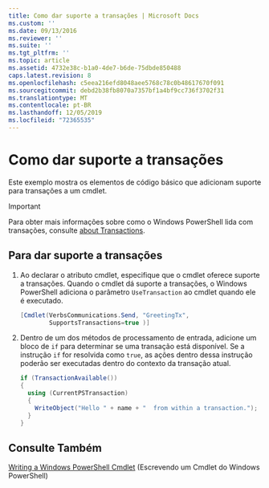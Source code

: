 ```yaml
---
title: Como dar suporte a transações | Microsoft Docs
ms.custom: ''
ms.date: 09/13/2016
ms.reviewer: ''
ms.suite: ''
ms.tgt_pltfrm: ''
ms.topic: article
ms.assetid: 4732e38c-b1a0-4de7-b6de-75dbde850488
caps.latest.revision: 8
ms.openlocfilehash: c5eea216efd8048aee5768c78c0b48617670f091
ms.sourcegitcommit: debd2b38fb8070a7357bf1a4bf9cc736f3702f31
ms.translationtype: MT
ms.contentlocale: pt-BR
ms.lasthandoff: 12/05/2019
ms.locfileid: "72365535"
---
```

# <a name="how-to-support-transactions"></a>Como dar suporte a transações

Este exemplo mostra os elementos de código básico que adicionam suporte para transações a um cmdlet.

> [!IMPORTANT]
> Para obter mais informações sobre como o Windows PowerShell lida com transações, consulte [about Transactions][about_Transactions].

## <a name="to-support-transactions"></a>Para dar suporte a transações

1. Ao declarar o atributo cmdlet, especifique que o cmdlet oferece suporte a transações.
   Quando o cmdlet dá suporte a transações, o Windows PowerShell adiciona o parâmetro `UseTransaction` ao cmdlet quando ele é executado.

    ```csharp
    [Cmdlet(VerbsCommunications.Send, "GreetingTx",
            SupportsTransactions=true )]
    ```

2. Dentro de um dos métodos de processamento de entrada, adicione um bloco de `if` para determinar se uma transação está disponível.
   Se a instrução `if` for resolvida como `true`, as ações dentro dessa instrução poderão ser executadas dentro do contexto da transação atual.

    ```csharp
    if (TransactionAvailable())
    {
      using (CurrentPSTransaction)
      {
        WriteObject("Hello " + name + "  from within a transaction.");
      }
    }
    ```

## <a name="see-also"></a>Consulte Também

[Writing a Windows PowerShell Cmdlet](./writing-a-windows-powershell-cmdlet.md) (Escrevendo um Cmdlet do Windows PowerShell)

<!-- External URLs -->

[about_Transactions]: /powershell/module/Microsoft.PowerShell.Core/About/about_Transactions
